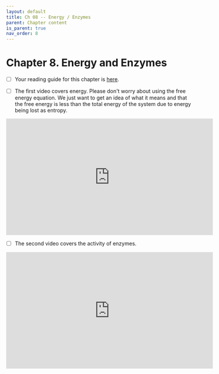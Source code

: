 ```yaml
---
layout: default
title: Ch 08 -- Energy / Enzymes
parent: Chapter content
is_parent: true
nav_order: 8
---
```


# Chapter 8. Energy and Enzymes

- [ ] Your reading guide for this chapter is [here](ch08_rg.html).

- [ ] The first video covers energy. Please don't worry about using the free energy equation. We just want to get an idea of what it means and that the free energy is less than the total energy of the system due to energy being lost as entropy.
<iframe width="560" height="315" src="https://www.youtube.com/embed/274oXJdvhcY" frameborder="0" allow="accelerometer; autoplay; clipboard-write; encrypted-media; gyroscope; picture-in-picture" allowfullscreen></iframe>
  
- [ ] The second video covers the activity of enzymes.  
<iframe width="560" height="315" src="https://www.youtube.com/embed/JusgTAwLTs8" frameborder="0" allow="accelerometer; autoplay; clipboard-write; encrypted-media; gyroscope; picture-in-picture" allowfullscreen></iframe>